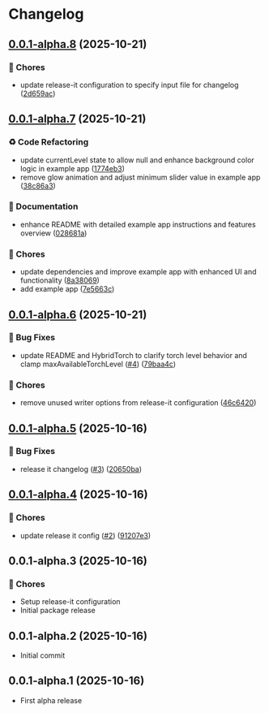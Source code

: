# Changelog

## [0.0.1-alpha.8](https://github.com/irekrog/react-native-torch-nitro/compare/v0.0.1-alpha.7...v0.0.1-alpha.8) (2025-10-21)

### 🔧 Chores

- update release-it configuration to specify input file for changelog ([2d659ac](https://github.com/irekrog/react-native-torch-nitro/commit/2d659acbf0713a0d2c6ad45f79154340ce7ab9c1))

## [0.0.1-alpha.7](https://github.com/irekrog/react-native-torch-nitro/compare/v0.0.1-alpha.6...v0.0.1-alpha.7) (2025-10-21)

### ♻️ Code Refactoring

- update currentLevel state to allow null and enhance background color logic in example app ([1774eb3](https://github.com/irekrog/react-native-torch-nitro/commit/1774eb3))
- remove glow animation and adjust minimum slider value in example app ([38c86a3](https://github.com/irekrog/react-native-torch-nitro/commit/38c86a3))

### 📝 Documentation

- enhance README with detailed example app instructions and features overview ([028681a](https://github.com/irekrog/react-native-torch-nitro/commit/028681a))

### 🔧 Chores

- update dependencies and improve example app with enhanced UI and functionality ([8a38069](https://github.com/irekrog/react-native-torch-nitro/commit/8a38069))
- add example app ([7e5663c](https://github.com/irekrog/react-native-torch-nitro/commit/7e5663c))

## [0.0.1-alpha.6](https://github.com/irekrog/react-native-torch-nitro/compare/v0.0.1-alpha.5...v0.0.1-alpha.6) (2025-10-21)

### 🐛 Bug Fixes

- update README and HybridTorch to clarify torch level behavior and clamp maxAvailableTorchLevel ([#4](https://github.com/irekrog/react-native-torch-nitro/issues/4)) ([79baa4c](https://github.com/irekrog/react-native-torch-nitro/commit/79baa4c))

### 🔧 Chores

- remove unused writer options from release-it configuration ([46c6420](https://github.com/irekrog/react-native-torch-nitro/commit/46c6420))

## [0.0.1-alpha.5](https://github.com/irekrog/react-native-torch-nitro/compare/v0.0.1-alpha.4...v0.0.1-alpha.5) (2025-10-16)

### 🐛 Bug Fixes

- release it changelog ([#3](https://github.com/irekrog/react-native-torch-nitro/issues/3)) ([20650ba](https://github.com/irekrog/react-native-torch-nitro/commit/20650ba))

## [0.0.1-alpha.4](https://github.com/irekrog/react-native-torch-nitro/compare/v0.0.1-alpha.3...v0.0.1-alpha.4) (2025-10-16)

### 🔧 Chores

- update release it config ([#2](https://github.com/irekrog/react-native-torch-nitro/issues/2)) ([91207e3](https://github.com/irekrog/react-native-torch-nitro/commit/91207e3980e21bbb4db9fa5d5b05e6464b048123))

## 0.0.1-alpha.3 (2025-10-16)

### 🔧 Chores

- Setup release-it configuration
- Initial package release

## 0.0.1-alpha.2 (2025-10-16)

- Initial commit

## 0.0.1-alpha.1 (2025-10-16)

- First alpha release
